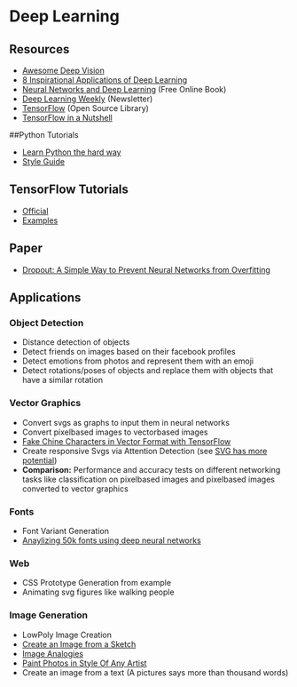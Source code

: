 # Deep Learning

## Resources

* [Awesome Deep Vision](https://www.github.com/kjw0612/awesome-deep-vision)
* [8 Inspirational Applications of Deep Learning](http://www.machinelearningmastery.com/inspirational-applications-deep-learning)
* [Neural Networks and Deep Learning](http://www.neuralnetworksanddeeplearning.com) (Free Online Book)
* [Deep Learning Weekly](http://www.deeplearningweekly.com) (Newsletter)
* [TensorFlow](https://www.tensorflow.org) (Open Source Library)
* [TensorFlow in a Nutshell](http://camron.xyz)

##Python Tutorials

* [Learn Python the hard way](https://learnpythonthehardway.org/book/)
* [Style Guide](https://www.python.org/dev/peps/pep-0008/)

## TensorFlow Tutorials

* [Official](https://www.tensorflow.org/versions/r0.11/tutorials/index.html)
* [Examples](https://github.com/aymericdamien/TensorFlow-Examples)

## Paper

* [Dropout: A Simple Way to Prevent Neural Networks from Overfitting](https://www.cs.toronto.edu/~hinton/absps/JMLRdropout.pdf)

## Applications

### Object Detection

* Distance detection of objects
* Detect friends on images based on their facebook profiles
* Detect emotions from photos and represent them with an emoji
* Detect rotations/poses of objects and replace them with objects that have a similar rotation

### Vector Graphics

* Convert svgs as graphs to input them in neural networks
* Convert pixelbased images to vectorbased images
* [Fake Chine Characters in Vector Format with TensorFlow](http://blog.otoro.net/2015/12/28/recurrent-net-dreams-up-fake-chinese-characters-in-vector-format-with-tensorflow/)
* Create responsive Svgs via Attention Detection (see [SVG has more potential](https://madebymike.com.au//writing/svg-has-more-potential/))
* **Comparison:** Performance and accuracy tests on different networking tasks like classification on pixelbased images and pixelbased images converted to vector graphics

### Fonts

* Font Variant Generation
* [Anaylizing 50k fonts using deep neural networks](https://erikbern.com/2016/01/21/analyzing-50k-fonts-using-deep-neural-networks/)

### Web

* CSS Prototype Generation from example
* Animating svg figures like walking people

### Image Generation

* LowPoly Image Creation
* [Create an Image from a Sketch](https://github.com/alexjc/neural-doodle)
* [Image Analogies](https://github.com/awentzonline/image-analogies)
* [Paint Photos in Style Of Any Artist](http://www.boredpanda.com/computer-deep-learning-algorithm-painting-masters/)
* Create an image from a text (A pictures says more than thousand words)
